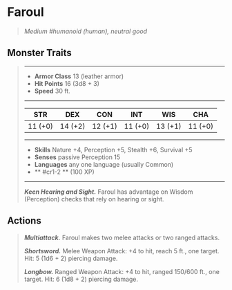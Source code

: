 # Faroul
>*Medium #humanoid (human), neutral good*
## Monster Traits
>___
>- **Armor Class** 13 (leather armor)
>- **Hit Points** 16 (3d8 + 3)
>- **Speed** 30 ft.
>___
>|STR|DEX|CON|INT|WIS|CHA|
>|:---:|:---:|:---:|:---:|:---:|:---:|
>|11 (+0)|14 (+2)|12 (+1)|11 (+0)|13 (+1)|11 (+0)|
>___
>- **Skills** Nature +4, Perception +5, Stealth +6, Survival +5
>- **Senses** passive Perception 15
>- **Languages** any one language (usually Common)
>- ** #cr1-2 ** (100 XP)
>___
>***Keen Hearing and Sight.*** Faroul has advantage on Wisdom (Perception) checks that rely on hearing or sight.  
>
## Actions
>***Multiattack.*** Faroul makes two melee attacks or two ranged attacks.  
>
>***Shortsword.*** Melee Weapon Attack: +4 to hit, reach 5 ft., one target. Hit: 5 (1d6 + 2) piercing damage.  
>
>***Longbow.*** Ranged Weapon Attack: +4 to hit, ranged 150/600 ft., one target. Hit: 6 (1d8 + 2) piercing damage.